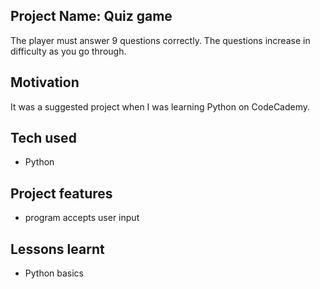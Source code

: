 ## Project Name: Quiz game
The player must answer 9 questions correctly. The questions increase in difficulty as you go through.

## Motivation
It was a suggested project when I was learning Python on CodeCademy.

## Tech used
- Python

## Project features
- program accepts user input

## Lessons learnt
- Python basics
